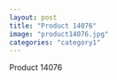 ```yaml
---
layout: post
title: "Product 14076"
image: "product14076.jpg"
categories: "category1"
---
```

Product 14076
